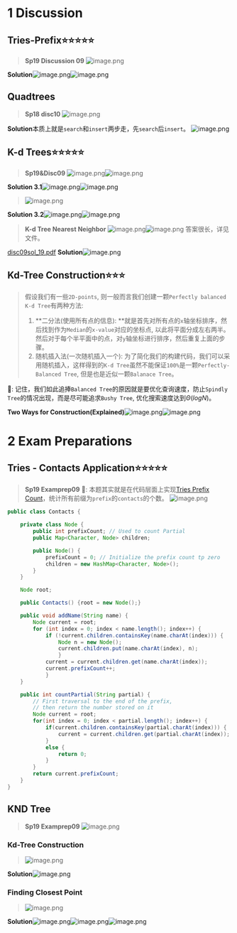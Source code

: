 # 1 Discussion
## Tries-Prefix⭐⭐⭐⭐⭐
> **Sp19 Discussion 09**
> ![image.png](./DE__Tries_Kd-Trees.assets/20230325_1121583295.png)

**Solution**![image.png](./DE__Tries_Kd-Trees.assets/20230325_1121588884.png)![image.png](./DE__Tries_Kd-Trees.assets/20230325_1121581638.png)


## Quadtrees
> **Sp18 disc10**
> ![image.png](./DE__Tries_Kd-Trees.assets/20230325_1121587002.png)

**Solution**本质上就是`search`和`insert`两步走，先`search`后`insert`。
![image.png](./DE__Tries_Kd-Trees.assets/20230325_1121587980.png)

## K-d Trees⭐⭐⭐⭐⭐
> **Sp19&Disc09**
> ![image.png](./DE__Tries_Kd-Trees.assets/20230325_1121582871.png)![image.png](./DE__Tries_Kd-Trees.assets/20230325_1121582854.png)

**Solution 3.1**![image.png](./DE__Tries_Kd-Trees.assets/20230325_1121587110.png)![image.png](./DE__Tries_Kd-Trees.assets/20230325_1121589346.png)

> ![image.png](./DE__Tries_Kd-Trees.assets/20230325_1121591860.png)

**Solution 3.2**![image.png](./DE__Tries_Kd-Trees.assets/20230325_1121599725.png)![image.png](./DE__Tries_Kd-Trees.assets/20230325_1121595743.png)
> **K-d Tree Nearest Neighbor**
> ![image.png](./DE__Tries_Kd-Trees.assets/20230325_1121595928.png)![image.png](./DE__Tries_Kd-Trees.assets/20230325_1121599417.png)
> 答案很长，详见文件。

[disc09sol_19.pdf](https://www.yuque.com/attachments/yuque/0/2023/pdf/12393765/1679668200627-6f74f811-23b7-4b56-9a2d-06de98f99c27.pdf)
**Solution**![image.png](./DE__Tries_Kd-Trees.assets/20230325_1121591985.png)

## Kd-Tree Construction⭐⭐⭐
> 假设我们有一些`2D-points`, 则一般而言我们创建一颗`Perfectly balanced K-d Tree`有两种方法:
> 1. **二分法(使用所有点的信息): **就是首先对所有点的`x`轴坐标排序，然后找到作为`Median`的`x-value`对应的坐标点, 以此将平面分成左右两半。然后对于每个半平面中的点，对`y`轴坐标进行排序，然后重复上面的步骤。
> 2. 随机插入法(一次随机插入一个): 为了简化我们的构建代码，我们可以采用随机插入，这样得到的`K-d Tree`虽然不能保证`100%`是一颗`Perfectly-Balanced Tree`, 但是也是近似一颗`Balanace Tree`。
> 
🔔: 记住，我们如此追捧`Balanced Tree`的原因就是要优化查询速度，防止`Spindly Tree`的情况出现，而是尽可能追求`Bushy Tree`, 优化搜索速度达到$\Theta(logN)$。

**Two Ways for Construction(Explained)**![image.png](./DE__Tries_Kd-Trees.assets/20230325_1121598590.png)![image.png](./DE__Tries_Kd-Trees.assets/20230325_1121596811.png)


# 2 Exam Preparations
## Tries - Contacts Application⭐⭐⭐⭐⭐
> **Sp19 Examprep09**
> **🔔**: 本题其实就是在代码层面上实现[Tries Prefix Count](https://www.yuque.com/alexman/dxgel1/lyp0v168m5gs17db/edit#wVaTl)，统计所有前缀为`prefix`的`contacts`的个数。
> ![image.png](./DE__Tries_Kd-Trees.assets/20230325_1121594238.png)

```java
public class Contacts {

    private class Node {
        public int prefixCount; // Used to count Partial
        public Map<Character, Node> children;

        public Node() {
            prefixCount = 0; // Initialize the prefix count tp zero
            children = new HashMap<Character, Node>();
        }
    }

    Node root;

    public Contacts() {root = new Node();}

    public void addName(String name) {
        Node current = root;
        for (int index = 0; index < name.length(); index++) {
            if (!current.children.containsKey(name.charAt(index))) {
                Node n = new Node();
                current.children.put(name.charAt(index), n);
                }
            current = current.children.get(name.charAt(index));
            current.prefixCount++;
            }
    }

    public int countPartial(String partial) {
        // First traversal to the end of the prefix,
        // then return the number stored on it
        Node current = root;
        for(int index = 0; index < partial.length(); index++) {
            if(current.children.containsKey(partial.charAt(index))) {
                current = current.children.get(partial.charAt(index));
            }
            else {
                return 0;
            }
        }
        return current.prefixCount;
    }
}
```


## KND Tree
> **Sp19 Examprep09**
> ![image.png](./DE__Tries_Kd-Trees.assets/20230325_1122009067.png)


### Kd-Tree Construction
> ![image.png](./DE__Tries_Kd-Trees.assets/20230325_1122001387.png)

**Solution**![image.png](./DE__Tries_Kd-Trees.assets/20230325_1122009443.png)

### Finding Closest Point 
> ![image.png](./DE__Tries_Kd-Trees.assets/20230325_1122002054.png)

**Solution**![image.png](./DE__Tries_Kd-Trees.assets/20230325_1122006770.png)![image.png](./DE__Tries_Kd-Trees.assets/20230325_1122009435.png)![image.png](./DE__Tries_Kd-Trees.assets/20230325_1122002075.png)
